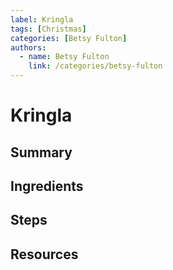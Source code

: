```yaml
---
label: Kringla
tags: [Christmas]
categories: [Betsy Fulton]
authors:
  - name: Betsy Fulton
    link: /categories/betsy-fulton
---
```


# Kringla

## Summary
## Ingredients
## Steps
## Resources
